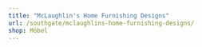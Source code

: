 ```yaml
---
title: "McLaughlin's Home Furnishing Designs"
url: /southgate/mclaughlins-home-furnishing-designs/
shop: Möbel
---
```

